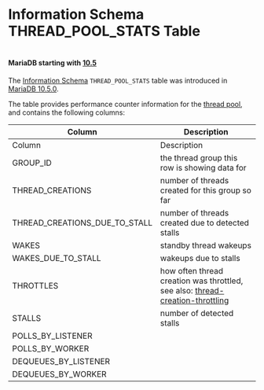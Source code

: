 # Information Schema THREAD_POOL_STATS Table

#

#### MariaDB starting with [10.5](https://app.gitbook.com/s/aEnK0ZXmUbJzqQrTjFyb/mariadb-community-server/what-is-mariadb-105)

The [Information Schema](/en/information_schema/) `THREAD_POOL_STATS` table was introduced in [MariaDB 10.5.0](https://app.gitbook.com/s/aEnK0ZXmUbJzqQrTjFyb/mariadb-community-server/release-notes-mariadb-105-series/mariadb-1050-release-notes).

The table provides performance counter information for the [thread pool](../../../../../../../server-usage/replication-cluster-multi-master/optimization-and-tuning/buffers-caches-and-threads/thread-pool/thread-pool-in-mariadb-51-53.md), and contains the following columns:

| Column | Description |
| --- | --- |
| Column | Description |
| GROUP_ID | the thread group this row is showing data for |
| THREAD_CREATIONS | number of threads created for this group so far |
| THREAD_CREATIONS_DUE_TO_STALL | number of threads created due to detected stalls |
| WAKES | standby thread wakeups |
| WAKES_DUE_TO_STALL | wakeups due to stalls |
| THROTTLES | how often thread creation was throttled, see also: [thread-creation-throttling](../../../../../../../server-usage/replication-cluster-multi-master/optimization-and-tuning/buffers-caches-and-threads/thread-pool/thread-groups-in-the-unix-implementation-of-the-thread-pool.md#thread-creation-throttling) |
| STALLS | number of detected stalls |
| POLLS_BY_LISTENER | |
| POLLS_BY_WORKER | |
| DEQUEUES_BY_LISTENER | |
| DEQUEUES_BY_WORKER | |